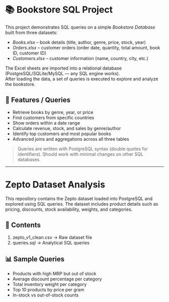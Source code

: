 # 📚 Bookstore SQL Project

This project demonstrates SQL queries on a simple *Bookstore Database* built from three datasets:

- *Books.xlsx* – book details (title, author, genre, price, stock, year)  
- *Orders.xlsx* – customer orders (order date, quantity, total amount, book ID, customer ID)  
- *Customers.xlsx* – customer information (name, country, city, etc.)  

The Excel sheets are imported into a relational database (PostgreSQL/SQLite/MySQL — any SQL engine works).  
After loading the data, a set of queries is executed to explore and analyze the bookstore.  

## 🚀 Features / Queries
- Retrieve books by genre, year, or price  
- Find customers from specific countries  
- Show orders within a date range  
- Calculate revenue, stock, and sales by genre/author  
- Identify top customers and most popular books  
- Advanced joins and aggregations across all three tables  

> Queries are written with PostgreSQL syntax (double quotes for identifiers).
> Should work with minimal changes on other SQL databases.

---

# Zepto Dataset Analysis

This repository contains the Zepto dataset loaded into PostgreSQL and explored using SQL queries. The dataset includes product details such as pricing, discounts, stock availability, weights, and categories.

## 📂 Contents
1. zepto_v1_clean.csv → Raw dataset file
2. queries.sql → Analytical SQL queries

## 📊 Sample Queries
- Products with high MRP but out of stock
- Average discount percentage per category
- Total inventory weight per category
- Top 10 products by price per gram
- In-stock vs out-of-stock counts
